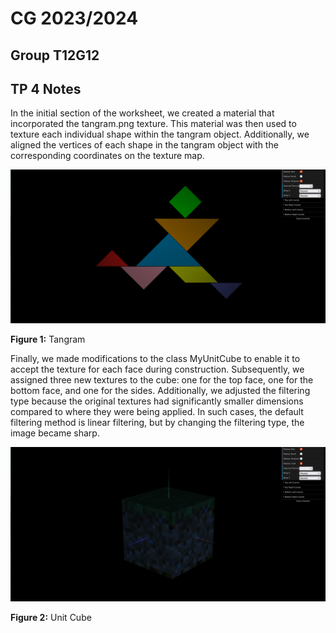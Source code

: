 # CG 2023/2024

## Group T12G12

## TP 4 Notes


In the initial section of the worksheet, we created a material that incorporated the tangram.png texture. This material was then used to texture each individual shape within the tangram object. Additionally, we aligned the vertices of each shape in the tangram object with the corresponding coordinates on the texture map. 

![Screenshot 1](screenshots/CG-t12g12-tp4-1.png)

**Figure 1:** Tangram

Finally, we made modifications to the class MyUnitCube to enable it to accept the texture for each face during construction. Subsequently, we assigned three new textures to the cube: one for the top face, one for the bottom face, and one for the sides. Additionally, we adjusted the filtering type because the original textures had significantly smaller dimensions compared to where they were being applied. In such cases, the default filtering method is linear filtering, but by changing the filtering type, the image became sharp.

![Screenshot 2](screenshots/CG-t12g12-tp4-2.png)

**Figure 2:** Unit Cube
